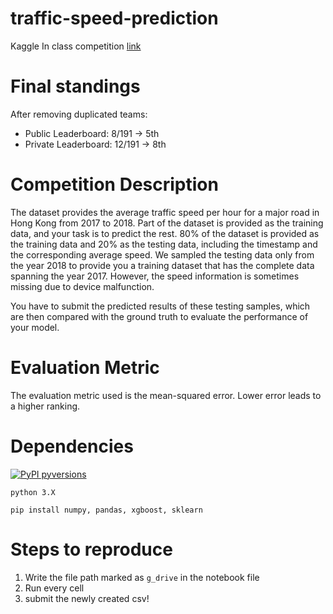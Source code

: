 # traffic-speed-prediction
Kaggle In class competition [link](https://www.kaggle.com/c/msbd5001-fall2020)

# Final standings
After removing duplicated teams:
- Public Leaderboard: 8/191 -> 5th
- Private Leaderboard: 12/191 -> 8th

# Competition Description
The dataset provides the average traffic speed per hour for a major road in Hong Kong from 2017 to 2018. Part of the dataset is provided as the training data, and your task is to predict the rest. 80% of the dataset is provided as the training data and 20% as the testing data, including the timestamp and the corresponding average speed. We sampled the testing data only from the year 2018 to provide you a training dataset that has the complete data spanning the year 2017. However, the speed information is sometimes missing due to device malfunction.

You have to submit the predicted results of these testing samples, which are then compared with the ground truth to evaluate the performance of your model.

# Evaluation Metric
The evaluation metric used is the mean-squared error. Lower error leads to a higher ranking.

# Dependencies
[![PyPI pyversions](https://img.shields.io/pypi/pyversions/ansicolortags.svg)](https://pypi.python.org/pypi/ansicolortags/)
```
python 3.X
```
```
pip install numpy, pandas, xgboost, sklearn
```

# Steps to reproduce
1. Write the file path marked as ``g_drive`` in the notebook file
2. Run every cell
3. submit the newly created csv!
